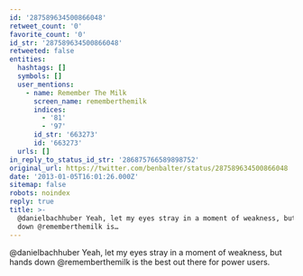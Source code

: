 ```yaml
---
id: '287589634500866048'
retweet_count: '0'
favorite_count: '0'
id_str: '287589634500866048'
retweeted: false
entities:
  hashtags: []
  symbols: []
  user_mentions:
    - name: Remember The Milk
      screen_name: rememberthemilk
      indices:
        - '81'
        - '97'
      id_str: '663273'
      id: '663273'
  urls: []
in_reply_to_status_id_str: '286875766589898752'
original_url: https://twitter.com/benbalter/status/287589634500866048
date: '2013-01-05T16:01:26.000Z'
sitemap: false
robots: noindex
reply: true
title: >-
  @danielbachhuber Yeah, let my eyes stray in a moment of weakness, but hands
  down @rememberthemilk is…
---
```


@danielbachhuber Yeah, let my eyes stray in a moment of weakness, but hands down @rememberthemilk is the best out there for power users.